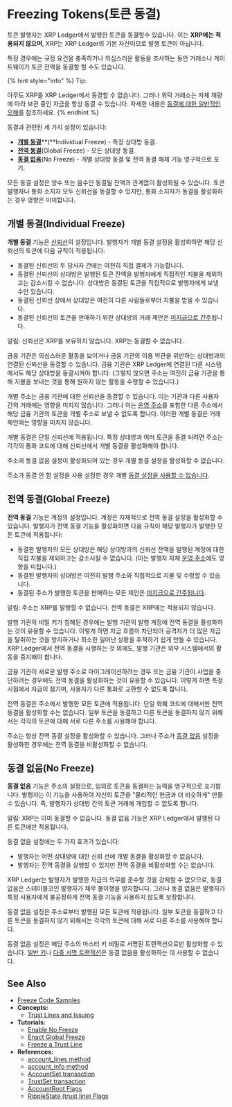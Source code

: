 # Freezing Tokens(토큰 동결)

토큰 발행자는 XRP Ledger에서 발행한 토큰을 동결할수 있습니다. 이는 **XRP에는 적용되지 않으며**, XRP는 XRP Ledger의 기본 자산이므로 발행 토큰이 아닙니다.

특정 경우에는 규정 요건을 충족하거나 의심스러운 활동을 조사하는 동안 거래소나 게이트웨이가 토큰 잔액을 동결할 할 수도 있습니다.

{% hint style="info" %}
Tip:

아무도 XRP를 XRP Ledger에서 동결할 수 없습니다. 그러나 위탁 거래소는 자체 재량에 따라 보관 중인 자금을 항상 동결 수 있습니다. 자세한 내용은 [동결에 대한 일반적인 오해](common-misunderstandings-about-freezes.md)를 참조하세요.
{% endhint %}

동결과 관련된 세 가지 설정이 있습니다:

* [**개별 동결**](./#undefined)**(**Individual Freeze) - 특정 상대방 동결.&#x20;
* [**전역 동결**](./#undefined-1)(Global Freeze) - 모든 상대방 동결.&#x20;
* [**동결 없음**](./#undefined-2)(No Freeze) - 개별 상대방 동결 및 전역 동결 해제 기능 영구적으로 포기.&#x20;

모든 동결 설정은 양수 또는 음수인 동결될 잔액과 관계없이 활성화될 수 있습니다. 토큰 발행자나 통화 소지자 모두 신뢰선을 동결할 수 있지만, 통화 소지자가 동결을 활성화하는 경우 영향은 미미합니다.

## 개별 동결(Individual Freeze)

**개별 동결** 기능은 [신뢰선](../trust-lines-and-issuing.md)의 설정입니다. 발행자가 개별 동결 설정을 활성화하면 해당 신뢰선의 토큰에 다음 규칙이 적용됩니다:

* 동결된 신뢰선의 두 당사자 간에는 여전히 직접 결제가 가능합니다.
* 동결된 신뢰선의 상대방은 발행된 토큰 잔액을 발행자에게 직접적인 지불을 제외하고는 감소시킬 수 없습니다. 상대방은 동결된 토큰을 직접적으로 발행자에게 보낼 수만 있습니다.&#x20;
* 동결된 신뢰선 상에서 상대방은 여전히 다른 사람들로부터 지불을 받을 수 있습니다.
* 동결된 신뢰선의 토큰을 판매하기 위한 상대방의 거래 제안은 [미지급으로 간주](../../../references/xrp-ledger/ledger/ledger-1/offer.md)됩니다.

알림: 신뢰선은 XRP를 보유하지 않습니다. XRP는 동결할 수 없습니다.

금융 기관은 의심스러운 활동을 보이거나 금융 기관의 이용 약관을 위반하는 상대방과의 연결된 신뢰선을 동결할 수 있습니다. 금융 기관은 XRP Ledger에 연결된 다른 시스템에서도 해당 상대방을 동결시켜야 합니다. (그렇지 않으면 주소는 여전히 금융 기관을 통해 지불을 보내는 것을 통해 원하지 않는 활동을 수행할 수 있습니다.)

개별 주소는 금융 기관에 대한 신뢰선을 동결할 수 있습니다. 이는 기관과 다른 사용자 간의 거래에는 영향을 미치지 않습니다. 그러나 이는 [운영 주소](broken-reference)를 포함한 다른 주소에서 해당 금융 기관의 토큰을 개별 주소로 보낼 수 없도록 합니다. 이러한 개별 동결은 거래 제안에는 영향을 미치지 않습니다.

개별 동결은 단일 신뢰선에 적용됩니다. 특정 상대방과 여러 토큰을 동결 되려면 주소는 각각의 통화 코드에 대해 신뢰선에서 개별 동결을 활성화해야 합니다.

주소에 동결 없음 설정이 활성화되어 있는 경우 개별 동결 설정을 활성화할 수 없습니다.

주소가 동결 안 함 설정을 사용 설정한 경우 개별 [동결 설정을 사용할 수 없습니다](./#undefined-2).

## 전역 동결(Global Freeze)

**전역 동결** 기능은 계정의 설정입니다. 계정은 자체적으로 전역 동결 설정을 활성화할 수 있습니다. 발행자가 전역 동결 기능을 활성화하면 다음 규칙이 해당 발행자가 발행한 모든 토큰에 적용됩니다:

* 동결한 발행자의 모든 상대방은 해당 상대방과의 신뢰선 잔액을 발행된 계정에 대한 직접 지불을 제외하고는 감소시킬 수 없습니다. (이는 발행자 자체 [운영 주소](broken-reference)에도 영향을 미칩니다.)
* 동결된 발행자의 상대방은 여전히 발행 주소와 직접적으로 지불 및 수령할 수 있습니다.&#x20;
* 동결된 주소가 발행한 토큰을 판매하는 모든 제안은 [미지급으로 간주됩니다](../decentralized-exchange/offers.md).&#x20;

알림: 주소는 XRP를 발행할 수 없습니다. 전역 동결은 XRP에는 적용되지 않습니다.

발행 기관의 비밀 키가 침해된 경우에는 발행 기관의 발행 계정에 전역 동결을 활성화하는 것이 유용할 수 있습니다. 이렇게 하면 자금 흐름이 차단되어 공격자가 더 많은 자금을 탈취하는 것을 방지하거나 최소한 일어난 상황을 추적하기 쉽게 만들 수 있습니다. XRP Ledger에서 전역 동결을 시행하는 것 외에도, 발행 기관은 외부 시스템에서의 활동을 중지해야 합니다.

금융 기관이 새로운 발행 주소로 마이그레이션하려는 경우 또는 금융 기관이 사업을 중단하려는 경우에도 전역 동결을 활성화하는 것이 유용할 수 있습니다. 이렇게 하면 특정 시점에서 자금이 잠기며, 사용자가 다른 통화로 교환할 수 없도록 합니다.

전역 동결은 주소에서 발행한 모든 토큰에 적용됩니다. 단일 화폐 코드에 대해서만 전역 동결을 활성화할 수는 없습니다. 일부 토큰을 동결하고 다른 토큰을 동결하지 않기 위해서는 각각의 토큰에 대해 서로 다른 주소를 사용해야 합니다.

주소는 항상 전역 동결 설정을 활성화할 수 있습니다. 그러나 주소가 [동결 없음](./#undefined-2) 설정을 활성화한 경우에는 전역 동결을 비활성화할 수 없습니다.

## 동결 없음(No Freeze)

**동결 없음** 기능은 주소의 설정으로, 임의로 토큰을 동결하는 능력을 영구적으로 포기합니다. 발행자는 이 기능을 사용하여 자신의 토큰을 "물리적인 현금과 더 비슷하게" 만들 수 있습니다. 즉, 발행자가 상대방 간의 토큰 거래에 개입할 수 없도록 합니다.

알림: XRP는 이미 동결할 수 없습니다. 동결 없음 기능은 XRP Ledger에서 발행된 다른 토큰에만 적용됩니다.

동결 없음 설정에는 두 가지 효과가 있습니다:

* 발행자는 어떤 상대방에 대한 신뢰 선에 개별 동결을 활성화할 수 없습니다.&#x20;
* 발행자는 전역 동결을 실행할 수 있지만 전역 동결을 비활성화할 수는 없습니다.&#x20;

XRP Ledger는 발행자가 발행한 자금의 의무를 준수할 것을 강제할 수 없으므로, 동결 없음은 스테이블코인 발행자가 채무 불이행을 방지합니다. 그러나 동결 없음은 발행자가 특정 사용자에게 불공정하게 전역 동결 기능을 사용하지 않도록 보장합니다.

동결 없음 설정은 주소로부터 발행된 모든 토큰에 적용됩니다. 일부 토큰을 동결하고 다른 토큰을 동결하지 않기 위해서는 각각의 토큰에 대해 서로 다른 주소를 사용해야 합니다.

동결 없음 설정은 해당 주소의 마스터 키 비밀로 서명된 트랜잭션으로만 활성화할 수 있습니다. [일반 키](../../../references/xrp-ledger/undefined-1/undefined-1/setregularkey.md)나 [다중 서명 트랜잭션](../../undefined-2/undefined-1.md)은 동결 없음을 활성화하는 데 사용할 수 없습니다.

## See Also <a href="#see-also" id="see-also"></a>

* [Freeze Code Samples ](https://github.com/XRPLF/xrpl-dev-portal/tree/master/content/\_code-samples/freeze)
* **Concepts:**
  * [Trust Lines and Issuing](https://xrpl.org/trust-lines-and-issuing.html)
* **Tutorials:**
  * [Enable No Freeze](https://xrpl.org/enable-no-freeze.html)
  * [Enact Global Freeze](https://xrpl.org/enact-global-freeze.html)
  * [Freeze a Trust Line](https://xrpl.org/freeze-a-trust-line.html)
* **References:**
  * [account\_lines method](https://xrpl.org/account\_lines.html)
  * [account\_info method](https://xrpl.org/account\_info.html)
  * [AccountSet transaction](https://xrpl.org/accountset.html)
  * [TrustSet transaction](https://xrpl.org/trustset.html)
  * [AccountRoot Flags](https://xrpl.org/accountroot.html#accountroot-flags)
  * [RippleState (trust line) Flags](https://xrpl.org/ripplestate.html#ripplestate-flags)
